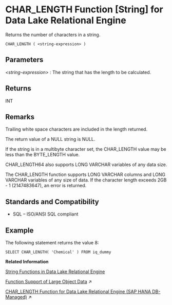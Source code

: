 <!-- loioa53bd3d384f21015bcf88da636a1a768 -->

# CHAR\_LENGTH Function \[String\] for Data Lake Relational Engine

Returns the number of characters in a string.



```
CHAR_LENGTH ( <string-expression> )
```



<a name="loioa53bd3d384f21015bcf88da636a1a768__CHAR_LENGTH_parm1"/>

## Parameters

 *<string-expression\>*
 :   The string that has the length to be calculated.

 

<a name="loioa53bd3d384f21015bcf88da636a1a768__CHAR_LENGTH_returns1"/>

## Returns

INT



<a name="loioa53bd3d384f21015bcf88da636a1a768__CHAR_LENGTH_remarks1"/>

## Remarks

Trailing white space characters are included in the length returned.

The return value of a NULL string is NULL.

If the string is in a multibyte character set, the CHAR\_LENGTH value may be less than the BYTE\_LENGTH value.

CHAR\_LENGTH64 also supports LONG VARCHAR variables of any data size.

The CHAR\_LENGTH function supports LONG VARCHAR columns and LONG VARCHAR variables of any size of data. If the character length exceeds 2GB - 1 \(2147483647\), an error is returned.



<a name="loioa53bd3d384f21015bcf88da636a1a768__CHAR_LENGTH_standards1"/>

## Standards and Compatibility

-   SQL – ISO/ANSI SQL compliant



<a name="loioa53bd3d384f21015bcf88da636a1a768__CHAR_LENGTH_example1"/>

## Example

The following statement returns the value 8:

```
SELECT CHAR_LENGTH( 'Chemical' ) FROM iq_dummy
```

**Related Information**  


[String Functions in Data Lake Relational Engine](string-functions-in-data-lake-relational-engine-a52d1d9.md "String functions perform conversion, extraction, or manipulation operations on strings, or return information about strings.")

[Function Support of Large Object Data](https://help.sap.com/viewer/a8937bea84f21015a80bc776cf758d50/2023_1_QRC/en-US/a60363a384f21015a7f7bc6286516522.html "Learn about the functions that support the LONG BINARY and LONG VARCHAR data types.") :arrow_upper_right:

[CHAR_LENGTH Function for Data Lake Relational Engine (SAP HANA DB-Managed)](https://help.sap.com/viewer/a898e08b84f21015969fa437e89860c8/2023_1_QRC/en-US/c440e3a7627544838259dcfab11a5bd1.html "Returns the number of characters in a string.") :arrow_upper_right:

